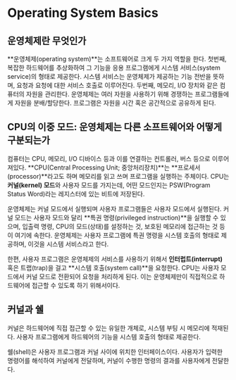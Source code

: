 # Operating System Basics

## 운영체제란 무엇인가

**운영체제(operating system)**는 소프트웨어로 크게 두 가지 역할을 한다. 첫번째, 복잡한 하드웨어를 추상화하여 그 기능을 응용 프로그램에게 시스템 서비스(system service)의 형태로 제공한다. 시스템 서비스는 운영체제가 제공하는 기능 전반을 뜻하며, 요청과 요청에 대한 서비스 호출로 이루어진다. 두번째, 메모리, I/O 장치와 같은 컴퓨터의 자원을 관리한다. 운영체제는 여러 자원을 사용하기 위해 경쟁하는 프로그램들에게 자원을 분배/할당한다. 프로그램은 자원을 시간 혹은 공간적으로 공유하게 된다.



## CPU의 이중 모드: 운영체제는 다른 소프트웨어와 어떻게 구분되는가

컴퓨터는 CPU, 메모리, I/O 디바이스 등과 이를 연결하는 컨트롤러, 버스 등으로 이루어져있다. **CPU(Central Processing Unit; 중앙처리장치)**는 **프로세서(processor)**라고도 하며 메모리를 읽고 쓰며 프로그램을 실행하는 주체이다. CPU는 **커널(kernel) 모드**와 사용자 모드를 가지는데, 어떤 모드인지는 PSW(Program Status Word)라는 레지스터에 있는 비트에 저장된다. 

운영체제는 커널 모드에서 실행되며 사용자 프로그램들은 사용자 모드에서 실행된다. 커널 모드는 사용자 모드와 달리 **특권 명령(privileged instruction)**을 실행할 수 있으며, 입출력 명령, CPU의 모드(상태)를 설정하는 것, 보호된 메모리에 접근하는 것 등이 여기에 속한다. 운영체제는 사용자 프로그램에 특권 명령을 시스템 호출의 형태로 제공하며, 이것을 시스템 서비스라고 한다.

한편, 사용자 프로그램은 운영체제의 서비스를 사용하기 위해서 **인터럽트(interrupt)** 혹은 트랩(trap)을 걸고 **시스템 호출(system call)**을 요청한다. CPU는 사용자 모드에서 커널 모드로 전환되어 요청을 처리하게 된다. 이는 운영체제만이 직접적으로 하드웨어에 접근할 수 있도록 하기 위해서이다.



## 커널과 쉘

커널은 하드웨어에 직접 접근할 수 있는 유일한 개체로, 시스템 부팅 시 메모리에 적재된다. 사용자 프로그램에게 하드웨어의 기능을 시스템 호출의 형태로 제공한다.

쉘(shell)은 사용자 프로그램과 커널 사이에 위치한 인터페이스이다. 사용자가 입력한 명령어를 해석하여 커널에게 전달하며, 커널이 수행한 명령의 결과를 사용자에게 전달한다.